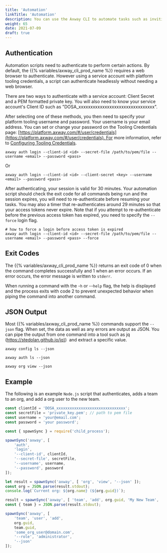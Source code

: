 ```yaml
---
title: 'Automation'
linkTitle: 'Automation'
description: You can use the Axway CLI to automate tasks such as inviting users to an organization and managing teams.
weight: 65
date: 2021-07-09
draft: true
---
```


## Authentication

Automation scripts need to authenticate to perform certain actions. By default, the {{% variables/axway_cli_prod_name %}} requires a web browser to authenticate. However using a service account with platform tooling credentials, a script can authenticate headlessly without needing a web browser.

There are two ways to authenticate with a service account: Client Secret and a PEM formatted private key. You will also need to know your service account's Client ID such as "DOSA_xxxxxxxxxxxxxxxxxxxxxxxxxxxxxxxx".

After selecting one of these methods, you then need to specify your platform tooling username and password. Your username is your email address. You can set or change your password on the Tooling Credentials page: [https://platform.axway.com/#/user/credentials](https://platform.axway.com/#/user/credentials). For more information, refer to [Configuring Tooling Credentials](https://docs.axway.com/bundle/Amplify_Platform_Management_allOS_en/page/configuring_tooling_credentials.html).

```
axway auth login --client-id <id> --secret-file /path/to/pem/file --username <email> --password <pass>
```

Or

```
axway auth login --client-id <id> --client-secret <key> --username <email> --password <pass>
```

After authenticating, your session is valid for 30 minutes. Your automation script should check the exit code for all commands being run and the session expires, you will need to re-authenticate before resuming your tasks. You may also a timer that re-authenticates around 29 minutes so that your access tokens never expire. Note that if you attempt to re-authenticate before the previous access token has expired, you need to specify the `--force` login flag.

```
# how to force a login before access token is expired
axway auth login --client-id <id> --secret-file /path/to/pem/file --username <email> --password <pass> --force
```

## Exit Codes

The {{% variables/axway_cli_prod_name %}} returns an exit code of 0 when the command completes successfully and 1 when an error occurs. If an error occurs, the error message is written to `stderr`.

When running a command with the -`h` or --`help` flag, the help is displayed and the process exits with code 2 to prevent unexpected behavior when piping the command into another command.

## JSON Output

Most {{% variables/axway_cli_prod_name %}} commands support the `--json` flag. When set, the data as well as any errors are output as JSON. You can pipe the output from one command into a tool such as jq ([https://stedolan.github.io/jq)](https://stedolan.github.io/jq))  and extract a specific value.

```
axway config ls --json
```

```
axway auth ls --json
```

```
axway org view --json
```

## Example

The following is an example `Node.js` script that authenticates, adds a team to an org, and add a org user to the new team.

```javascript
const clientId = 'DOSA_xxxxxxxxxxxxxxxxxxxxxxxxxxxxxxx';
const secretFile = 'private_key.pem'; // path to pem file
const username = 'your@email.com';
const password = 'your password';

const { spawnSync } = require('child_process');

spawnSync('axway', [
    'auth',
    'login',
    '--client-id', clientId,
    '--secret-file', secretFile,
    '--username', username,
    '--password', password
]);

let result = spawnSync('axway', [ 'org', 'view', '--json' ]);
const org = JSON.parse(result.stdout);
console.log(`Current org: ${org.name} (${org.guid})`);

result = spawnSync('axway', [ 'team', 'add', org.guid, 'My New Team', '--json' ])
const { team } = JSON.parse(result.stdout);

spawnSync('axway', [
    'team', 'user', 'add',
    org.guid,
    team.guid,
    'some_org_user@domain.com',
    '--role', 'administrator',
    '--json'
]);
```
